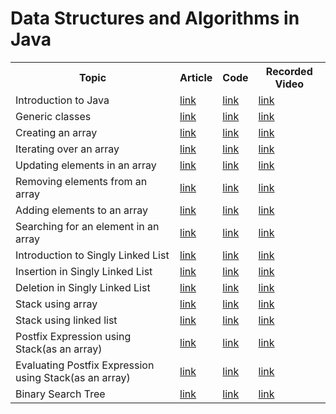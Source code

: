 # Data Structures and Algorithms in Java

<table>
  <tr>
    <th>Topic</th>
    <th>Article</th>
    <th>Code</th>
    <th>Recorded Video</th>
  </tr>
  
  <tr>
    <td>Introduction to Java </td>
    <td> <a target="_blank" rel="noopener noreferrer" href="https://medium.com/@rafia.shaikh61">link</a></td>
    <td><a href="https://github.com/Rafia-Shaikh-eng/Data-Structures-and-Algorithms-in-Java/blob/112b29d4b278a04e8c26be3239d02f15628f59fc/JavaFirst.java">link</td>
    <td><a href="https://www.youtube.com/watch?v=oJtoYrPi33s&list=PLm9DiRumsuAgQimPRjlRyXqJEMLoll3dN&index=1&ab_channel=RafiaShaikh">link</a></td>
  </tr>  
    
  <tr>
    <td>Generic classes</td>
    <td> <a href="https://medium.com/@rafia.shaikh61/generic-in-java-88e5d39cd8ac" target="_blank">link</a></td>
    <td><a href="https://github.com/Rafia-Shaikh-eng/Data-Structures-and-Algorithms-in-Java/blob/4d1d9351609bff07a498884e633eff6f053ba9e7/testGenericClass.java">link</a></td>
    <td><a href="https://www.youtube.com/watch?v=oJtoYrPi33s&list=PLm9DiRumsuAgQimPRjlRyXqJEMLoll3dN&ab_channel=RafiaShaikh" target="_blank">link</a></td>
  </tr>
 
  <tr>
    <td>Creating an array </td>
    <td> <a href="https://medium.com/@rafia.shaikh61" target="_blank">link</a></td>
    <td><a href="https://github.com/Rafia-Shaikh-eng/Data-Structures-and-Algorithms-in-Java/blob/60a737377472fd42b1c87b7fb392385b955f9dfe/testArray.java">link</a></td>
    <td><a href="https://www.youtube.com/watch?v=wKRXvcLov2A&t=112s&ab_channel=RafiaShaikh" target="_blank">link</a></td>
  </tr>
  
   <tr>
    <td>Iterating over an array</td>
    <td> <a href="https://medium.com/@rafia.shaikh61" target="_blank">link</a></td>
    <td><a href="https://github.com/Rafia-Shaikh-eng/Data-Structures-and-Algorithms-in-Java/blob/60a737377472fd42b1c87b7fb392385b955f9dfe/testArray.java">link</a></td>
    <td><a href="https://www.youtube.com/watch?v=2xj505aICu0&ab_channel=RafiaShaikh" target="_blank">link</a></td>
  </tr>
  
   <tr>
    <td>Updating elements in an array</td>
    <td> <a href="https://medium.com/@rafia.shaikh61" target="_blank">link</a></td>
    <td><a href="https://github.com/Rafia-Shaikh-eng/Data-Structures-and-Algorithms-in-Java/blob/60a737377472fd42b1c87b7fb392385b955f9dfe/testArray.java">link</a></td>
    <td><a href="https://www.youtube.com/watch?v=5obytqhmMo0&list=PLm9DiRumsuAgQimPRjlRyXqJEMLoll3dN&index=4&ab_channel=RafiaShaikh" target="_blank">link</a></td>
  </tr>
  
   <tr>
    <td>Removing elements from an array</td>
    <td> <a href="https://medium.com/@rafia.shaikh61" target="_blank">link</a></td>
    <td><a href="https://github.com/Rafia-Shaikh-eng/Data-Structures-and-Algorithms-in-Java/blob/60a737377472fd42b1c87b7fb392385b955f9dfe/testArray.java">link</a></td>
    <td><a href="https://www.youtube.com/watch?v=LTr0KXw8PF4&list=PLm9DiRumsuAgQimPRjlRyXqJEMLoll3dN&index=5&ab_channel=RafiaShaikh" target="_blank">link</a></td>
  </tr>
  
   <tr>
    <td>Adding elements to an array</td>
    <td> <a href="https://medium.com/@rafia.shaikh61" target="_blank">link</a></td>
    <td><a href="https://github.com/Rafia-Shaikh-eng/Data-Structures-and-Algorithms-in-Java/blob/60a737377472fd42b1c87b7fb392385b955f9dfe/testArray.java">link</a></td>
    <td><a href="https://www.youtube.com/watch?v=NIc7F3uoEpQ&list=PLm9DiRumsuAgQimPRjlRyXqJEMLoll3dN&index=6&ab_channel=RafiaShaikh" target="_blank">link</a></td>
  </tr>
  
   <tr>
    <td>Searching for an element in an array</td>
    <td> <a href="https://medium.com/@rafia.shaikh61">link</a></td>
    <td><a href="https://github.com/Rafia-Shaikh-eng/Data-Structures-and-Algorithms-in-Java/blob/60a737377472fd42b1c87b7fb392385b955f9dfe/testArray.java">link</a></td>
    <td><a href="https://www.youtube.com/watch?v=7HM-r3YoNGg&list=PLm9DiRumsuAgQimPRjlRyXqJEMLoll3dN&index=9&ab_channel=RafiaShaikh">link</a></td>
  </tr>
  
   <tr>
    <td>Introduction to Singly Linked List</td>
    <td> <a href="https://medium.com/@rafia.shaikh61/java-linked-list-3d10d93afe5a" target="_blank">link</a></td>
    <td><a href="https://github.com/Rafia-Shaikh-eng/Data-Structures-and-Algorithms-in-Java/blob/ba4141eee25e8db5f804de499c721611d0c139e8/singlyLinkedList.java">link</a></td>
    <td><a href="https://www.youtube.com/watch?v=oJtoYrPi33s&list=PLm9DiRumsuAgQimPRjlRyXqJEMLoll3dN&ab_channel=RafiaShaikh" target="_blank">link</a></td>
  </tr>
  
   <tr>
    <td>Insertion in Singly Linked List</td>
    <td> <a href="https://medium.com/@rafia.shaikh61/java-linked-list-operation-01-c0928dd9a918" target="_blank">link</a></td>
    <td><a href="https://github.com/Rafia-Shaikh-eng/Data-Structures-and-Algorithms-in-Java/blob/ba4141eee25e8db5f804de499c721611d0c139e8/singlyLinkedList.java">link</a></td>
    <td><a href="https://www.youtube.com/watch?v=oJtoYrPi33s&list=PLm9DiRumsuAgQimPRjlRyXqJEMLoll3dN&ab_channel=RafiaShaikh" target="_blank">link</a></td>
  </tr>
  
  
  <tr>
    <td>Deletion in Singly Linked List</td>
    <td> <a href="https://medium.com/@rafia.shaikh61/java-linked-list-deletion-operation-eebb35f1bd08" target="_blank">link</a></td>
    <td><a href="https://github.com/Rafia-Shaikh-eng/Data-Structures-and-Algorithms-in-Java/blob/ba4141eee25e8db5f804de499c721611d0c139e8/singlyLinkedList.java">link</a></td>
    <td><a href="https://www.youtube.com/watch?v=oJtoYrPi33s&list=PLm9DiRumsuAgQimPRjlRyXqJEMLoll3dN&ab_channel=RafiaShaikh" target="_blank">link</a></td>
  </tr>
  
  <tr>
    <td>Stack using array</td>
    <td> <a href="https://medium.com/@rafia.shaikh61/java-stack-ecb9541dcd16" target="_blank">link</a></td>
    <td><a href="https://github.com/Rafia-Shaikh-eng/Data-Structures-and-Algorithms-in-Java/blob/cc22500fe66b36935e8ea60ff675d31930b546d0/stackArray.java">link</a></td>
    <td><a href="https://www.youtube.com/watch?v=oJtoYrPi33s&list=PLm9DiRumsuAgQimPRjlRyXqJEMLoll3dN&ab_channel=RafiaShaikh" target="_blank">link</a></td>
  </tr>
  
  <tr>
    <td>Stack using linked list</td>
    <td> <a href="https://medium.com/@rafia.shaikh61/java-stack-ii-975afaba1af7" target="_blank">link</a></td>
    <td><a href="https://github.com/Rafia-Shaikh-eng/Data-Structures-and-Algorithms-in-Java/blob/bffa4d05a775218f5255c6fa8fc17acc3097ddb9/stackAsLinkedList.java">link</a></td>
    <td><a href="https://www.youtube.com/watch?v=oJtoYrPi33s&list=PLm9DiRumsuAgQimPRjlRyXqJEMLoll3dN&ab_channel=RafiaShaikh" target="_blank">link</a></td>
  </tr>
  
   <tr>
    <td>Postfix Expression using Stack(as an array)</td>
    <td> <a href="https://medium.com/@rafia.shaikh61" target="_blank">link</a></td>
     <td><a href="https://github.com/Rafia-Shaikh-eng/Data-Structures-and-Algorithms-in-Java/blob/5c62702168e14a370dfdd87773227a874c2b28e6/Main_Postfix_Eval.java">link</a></td>
    <td><a href="https://www.youtube.com/watch?v=6yVBNMCYYaw&list=PLm9DiRumsuAgQimPRjlRyXqJEMLoll3dN&index=7&ab_channel=RafiaShaikh" target="_blank">link</a></td>
  </tr>
  
  <tr>
    <td>Evaluating Postfix Expression using Stack(as an array)</td>
    <td> <a href="https://medium.com/@rafia.shaikh61" target="_blank">link</a></td>
    <td><a href="https://github.com/Rafia-Shaikh-eng/Data-Structures-and-Algorithms-in-Java/blob/5c62702168e14a370dfdd87773227a874c2b28e6/Main_Postfix_Eval.java">link</a></td>
    <td><a href="https://www.youtube.com/watch?v=HC6afi-84V4&list=PLm9DiRumsuAgQimPRjlRyXqJEMLoll3dN&index=8&ab_channel=RafiaShaikh" target="_blank">link</a></td>
  </tr>


  <tr>
    <td>Binary Search Tree</td>
    <td> <a href="https://medium.com/@rafia.shaikh61" target="_blank">link</a></td>
    <td><a href="https://github.com/Rafia-Shaikh-eng/Data-Structures-and-Algorithms-in-Java/blob/5df488069744a05443c5a7bd403b4957271fa222/testBSTree.java">link</a></td>
    <td><a href="https://www.youtube.com/watch?v=HC6afi-84V4&list=PLm9DiRumsuAgQimPRjlRyXqJEMLoll3dN&index=8&ab_channel=RafiaShaikh" target="_blank">link</a></td>
  </tr>
  
</table>






